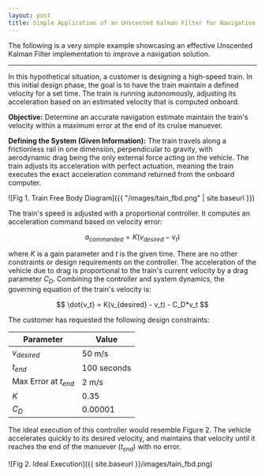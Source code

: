 ```yaml
---
layout: post
title: Simple Application of an Unscented Kalman Filter for Navigation
---
```


The following is a very simple example showcasing an effective Unscented Kalman Filter implementation to improve a navigation solution.

***

In this hypothetical situation, a customer is designing a high-speed train. In this initial design phase, the goal is to have the train maintain a defined velocity for a set time. The train is running autonomously, adjusting its acceleration based on an estimated velocity that is computed onboard. 

__Objective:__ Determine an accurate navigation estimate maintain the train's velocity within a maximum error at the end of its cruise manuever.

__Defining the System (Given Information):__ The train travels along a frictionless rail in one dimension, perpendicular to gravity, with aerodynamic drag being the only external force acting on the vehicle. The train adjusts its acceleration with perfect actuation, meaning the train executes the exact acceleration command returned from the onboard computer.

![Fig 1. Train Free Body Diagram]({{ "/images/tain_fbd.png" | site.baseurl }})

The train's speed is adjusted with a proportional controller. It computes an acceleration command based on velocity error:

$$ a_{commanded} = K(v_{desired} - v_{t}) $$

where $K$ is a gain parameter and $t$ is the given time. There are no other constraints or design requirements on the controller. The acceleration of the vehicle due to drag is proportional to the train's current velocity by a drag parameter $C_D$. Combining the controller and system dynamics, the governing equation of the train's velocity is:

$$ \dot{v_t} = K(v_{desired} - v_t) - C_D*v_t $$

The customer has requested the following design constraints:

| Parameter | Value | 
| --- | --- |
| $v_{desired}$ | 50 m/s |
| $t_{end}$ | 100 seconds |
| Max Error at $t_{end}$ | 2 m/s |
| $K$  | 0.35 | 
| $C_D$ | 0.00001 | 

The ideal execution of this controller would resemble Figure 2. The vehicle accelerates quickly to its desired velocity, and maintains that velocity until it reaches the end of the manuever ($t_{end}$) with no error.

![Fig 2. Ideal Execution]({{ site.baseurl }}/images/tain_fbd.png)


